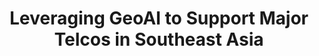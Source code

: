 ---
layout: page
title: Leveraging GeoAI to Support Major Telcos in Southeast Asia
description: Using AI to measure socioeconomic well-being across the Philippines to assist in high-CAPEX decision making.
img: assets/img/project_preview/project-04.png
redirect: https://stories.thinkingmachin.es/wealth-detection-satellite-image/
importance: 7
category: machine-learning
---